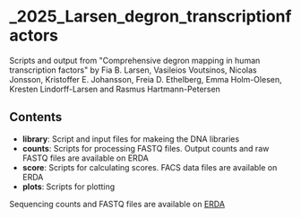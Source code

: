 # _2025_Larsen_degron_transcriptionfactors
Scripts and output from "Comprehensive degron mapping in human transcription factors" by Fia B. Larsen, Vasileios Voutsinos, Nicolas Jonsson, Kristoffer E. Johansson, Freia D. Ethelberg, Emma Holm-Olesen, Kresten Lindorff-Larsen and Rasmus Hartmann-Petersen

Contents
--------
- **library**: Script and input files for makeing the DNA libraries
- **counts**: Scripts for processing FASTQ files. Output counts and raw FASTQ files are available on ERDA
- **score**: Scripts for calculating scores. FACS data files are available on ERDA
- **plots**: Scripts for plotting 

Sequencing counts and FASTQ files are available on [ERDA](https://sid.erda.dk/sharelink/fKpEMvwVhJ)
